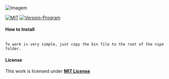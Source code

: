 
![Imagem](https://i.imgur.com/8a7dLTr.png)

[![MIT](https://img.shields.io/badge/license-MIT-blue.svg)](https://github.com/GouveaHeitor/nipe/blob/master/LICENSE.md)
[![Version-Program](https://img.shields.io/badge/version-0.1-blue.svg)](https://github.com/natandiasm/nipe-ui/releases)


#### How to Install
```

To work is very simple, just copy the bin file to the root of the nipe folder.

```

#### License

 This work is licensed under [**MIT License**](https://github.com/natandiasm/nipe-ui/blob/master/LICENSE.md)
